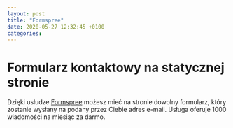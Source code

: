 ```yaml
---
layout: post
title: "Formspree"
date: 2020-05-27 12:32:45 +0100 
categories:
---
```

 
 
# Formularz kontaktowy na statycznej stronie
Dzięki usłudze [Formspree](https://formspree.io) możesz mieć na stronie dowolny formularz, który zostanie wysłany na podany przez Ciebie adres e-mail.
Usługa oferuje 1000 wiadomości na miesiąc za darmo.


